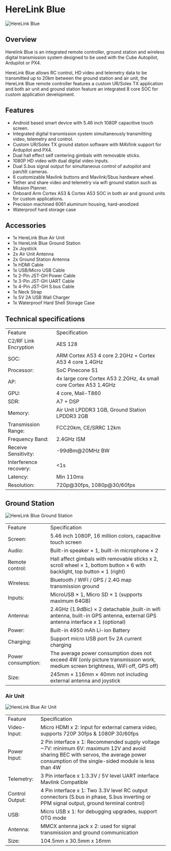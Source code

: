 # HereLink Blue

![HereLink Blue](../../../.gitbook/assets/BlueHereLink\_web.png)

## Overview

Herelink Blue is an integrated remote controller, ground station and wireless digital transmission system designed to be used with the Cube Autopilot, Ardupilot or PX4.

HereLink Blue allows RC control, HD video and telemetry data to be transmitted up to 20km between the ground station and air unit, the HereLink Blue remote controller features a custom UR/Solex TX application and both air unit and ground station feature an integrated 8 core SOC for custom application development.

## Features

* Android based smart device with 5.46 inch 1080P capacitive touch screen.
* Integrated digital transmission system simultaneously transmitting video, telemetry and control.&#x20;
* Custom UR/Solex TX  ground station software with MAVlink support for Ardupilot and PX4.
* Dual hall effect self centering gimbals with removable sticks.&#x20;
* 1080P HD video with dual digital video inputs.&#x20;
* Dual S.bus signal output for simultaneous control of autopilot and pan/tilt cameras.
* 6 customizable Mavlink buttons and Mavlink/Sbus hardware wheel.&#x20;
* Tether and share video and telemetry via wifi ground station such as Mission Planner.&#x20;
* Onboard Arm Cortex A53 & Cortex A53 SOC in both air and ground units for custom applications.&#x20;
* Precision machined 6061 aluminum housing, hard-anodized
* Waterproof hard storage case

## Accessories

* 1x HereLink Blue Air Unit
* 1x HereLink Blue Ground Station
* 2x Joystick
* 2x Air Unit Antenna
* 2x Ground Station Antenna
* 1x HDMI Cable
* 1x USB/Micro USB Cable
* 1x 2-Pin JST-GH Power Cable
* 1x 3-Pin JST-GH UART Cable
* 1x 4-Pin JST-GH S.bus Cable
* 1x Neck Strap
* 1x 5V 2A USB Wall Charger
* 1x Waterproof Hard Shell Storage Case

## Technical specifications

|                        |                                                                  |
| ---------------------- | ---------------------------------------------------------------- |
| Feature                | Specification                                                    |
| C2/RF Link Encryption  | AES 128                                                          |
| SOC:                   | ARM Cortex A53 4 core 2.2GHz + Cortex A53 4 core 1.4GHz          |
| Processor:             | SoC Pinecone S1                                                  |
| AP:                    | 4x large core Cortex A53 2.2GHz, 4x small core Cortex A53 1.4GHz |
| GPU:                   | 4 core, Mali-T860                                                |
| SDR:                   | A7 + DSP                                                         |
| Memory:                | Air Unit LPDDR3 1GB, Ground Station LPDDR3 2GB                   |
| Transmission Range:    | FCC20km, CE/SRRC 12km                                            |
| Frequency Band:        | 2.4GHz ISM                                                       |
| Receive Sensitivity:   | -99dBm@20MHz BW                                                  |
| Interference recovery: | <1s                                                              |
| Latency:               | Min 110ms                                                        |
| Resolution:            | 720p@30fps, 1080p@30/60fps                                       |

## Ground Station

![HereLink Blue Ground Station](../../../.gitbook/assets/BlueHereLink\_GCS.png)

|                    |                                                                                                                                |
| ------------------ | ------------------------------------------------------------------------------------------------------------------------------ |
| Feature            | Specification                                                                                                                  |
| Screen:            | 5.46 inch 1080P, 16 million colors, capacitive touch screen                                                                    |
| Audio:             | Built-in speaker × 1, built-in microphone × 2                                                                                  |
| Remote control:    | Hall affect gimbals with removable sticks x 2, scroll wheel × 1, bottom button × 6 with backlight, top button × 1 (right)      |
| Wireless:          | Bluetooth / WIFI / GPS / 2.4G map transmission ground                                                                          |
| Inputs:            | MicroUSB × 1, Micro SD × 1 (supports maximum 64GB)                                                                             |
| Antenna:           | 2.4GHz (1.9dBic) × 2 detachable ,built-in wifi antenna, built-in GPS antenna, external GPS antenna interface x 1 (optional)    |
| Power:             | Built-in 4950 mAh Li-ion Battery                                                                                               |
| Charging:          | Support micro USB port 5v 2A current charging                                                                                  |
| Power consumption: | The average power consumption does not exceed 4W (only picture transmission work, medium screen brightness, WiFi off, GPS off) |
| Size:              | 245mm × 116mm × 40mm not including external antenna and joystick                                                               |

### Air Unit

![HereLink Blue Air Unit](../../../.gitbook/assets/BlueHereLink\_AIR\_web.png)

|                 |                                                                                                                                                                                           |
| --------------- | ----------------------------------------------------------------------------------------------------------------------------------------------------------------------------------------- |
| Feature         | Specification                                                                                                                                                                             |
| Video-Input:    | Micro HDMI x 2: Input for external camera video, supports 720P 30fps & 1080P 30/60fps                                                                                                     |
| Power Input:    | 2 Pin interface x 1: Recommended supply voltage \~7V: minimum 6V: maximum 12V and avoid sharing BEC with servos, the average power consumption of the single-sided module is less than 4W |
| Telemetry:      | 3 Pin interface x 1:3.3V / 5V level UART interface Mavlink Compatible                                                                                                                     |
| Control Output: | 4 Pin interface x 1: Two 3.3V level RC output connectors (S.bus in phase, S.bus inverting or PPM signal output, ground terminal control)                                                  |
| USB:            | Micro USB x 1: for debugging upgrades, support OTG mode                                                                                                                                   |
| Antenna:        | MMCX antenna jack x 2: used for signal transmission and ground communication                                                                                                              |
| Size:           | 104.5mm  x 30.5mm x 16mm                                                                                                                                                                  |
